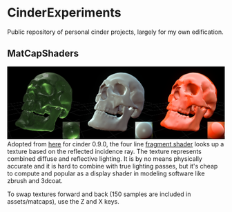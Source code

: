 # CinderExperiments
Public repository of personal cinder projects, largely for my own edification.

## MatCapShaders
![matcap screenshots](_captures/MatCapShaders_01.png)
Adopted from [here](http://www.clicktorelease.com/blog/creating-spherical-environment-mapping-shader) for cinder 0.9.0, the four line [fragment shader](MatCapShaders/assets/shaders/matcap_frag.glsl) looks up a texture based on the reflected incidence ray. The texture represents combined diffuse and reflective lighting. It is by no means physically accurate and it is hard to combine with true lighting passes, but it's cheap to compute and popular as a display shader in modeling software like zbrush and 3dcoat.

To swap textures forward and back (150 samples are included in assets/matcaps), use the Z and X keys.
